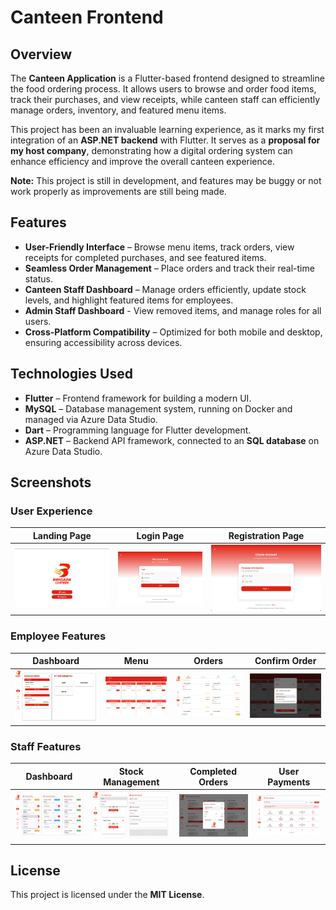# Canteen Frontend

## Overview
The **Canteen Application** is a Flutter-based frontend designed to streamline the food ordering process. It allows users to browse and order food items, track their purchases, and view receipts, while canteen staff can efficiently manage orders, inventory, and featured menu items.

This project has been an invaluable learning experience, as it marks my first integration of an **ASP.NET backend** with Flutter. It serves as a **proposal for my host company**, demonstrating how a digital ordering system can enhance efficiency and improve the overall canteen experience.

**Note:** This project is still in development, and features may be buggy or not work properly as improvements are still being made.

## Features
- **User-Friendly Interface** – Browse menu items, track orders, view receipts for completed purchases, and see featured items.
- **Seamless Order Management** – Place orders and track their real-time status.
- **Canteen Staff Dashboard** – Manage orders efficiently, update stock levels, and highlight featured items for employees.
- **Admin Staff Dashboard** - View removed items, and manage roles for all users.
- **Cross-Platform Compatibility** – Optimized for both mobile and desktop, ensuring accessibility across devices.

## Technologies Used
- **Flutter** – Frontend framework for building a modern UI.
- **MySQL** – Database management system, running on Docker and managed via Azure Data Studio.
- **Dart** – Programming language for Flutter development.
- **ASP.NET** – Backend API framework, connected to an **SQL database** on Azure Data Studio.

## Screenshots

### User Experience
| Landing Page | Login Page | Registration Page |
|:---:|:---:|:---:|
| ![Landing Page](assets/sample/landingpage.png) | ![Login Page](assets/sample/loginpage.png) | ![Registration Page](assets/sample/regpage.png) |

### Employee Features
| Dashboard | Menu | Orders | Confirm Order |
|:---:|:---:|:---:|:---:|
| ![Employee Dashboard](assets/sample/employee_dashboard.png) | ![Employee Menu](assets/sample/employee_menu_page.png) | ![Employee Order](assets/sample/employee_order_page.png) | ![Confirm Order](assets/sample/confirmorder.png) |

### Staff Features
| Dashboard | Stock Management | Completed Orders | User Payments |
|:---:|:---:|:---:|:---:|
| ![Staff Dashboard](assets/sample/staff_dashboard.png) | ![Staff Stock Management](assets/sample/staff_stockmngmnt.png) | ![Staff Completed Orders](assets/sample/staff_completedorder.png) | ![Staff User Payments](assets/sample/staff_userpayments.png) |

## License
This project is licensed under the **MIT License**.

